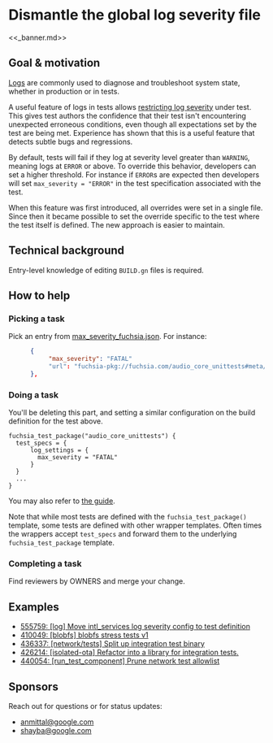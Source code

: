 # Dismantle the global log severity file

<<_banner.md>>

## Goal & motivation

[Logs][logs] are commonly used to diagnose and troubleshoot system state,
whether in production or in tests.

A useful feature of logs in tests allows [restricting log severity][logs-tests]
under test. This gives test authors the confidence that their test isn't
encountering unexpected erroneous conditions, even though all expectations set
by the test are being met. Experience has shown that this is a useful feature
that detects subtle bugs and regressions.

By default, tests will fail if they log at severity level greater than
`WARNING`, meaning logs at `ERROR` or above.
To override this behavior, developers can set a higher threshold. For instance
if `ERROR`s are expected then developers will set `max_severity = "ERROR"` in
the test specification associated with the test.

When this feature was first introduced, all overrides were set in a
single file. Since then it became possible to set the
override specific to the test where the test itself is defined. The new approach
is easier to maintain.

## Technical background

Entry-level knowledge of editing `BUILD.gn` files is required.

## How to help

### Picking a task

Pick an entry from [max_severity_fuchsia.json][max-severity-json].
For instance:

```json
      {
           "max_severity": "FATAL"
           "url": "fuchsia-pkg://fuchsia.com/audio_core_unittests#meta/audio_core_unittests.cm"
      },
```

### Doing a task

You'll be deleting this part, and setting a similar configuration on the build
definition for the test above.

```gn
fuchsia_test_package("audio_core_unittests") {
  test_specs = {
      log_settings = {
        max_severity = "FATAL"
      }
  }
  ...
}
```

You may also refer to [the guide][logs-tests].

Note that while most tests are defined with the `fuchsia_test_package()`
template, some tests are defined with other wrapper templates. Often times the
wrappers accept `test_specs` and forward them to the underlying
`fuchsia_test_package` template.

### Completing a task

Find reviewers by OWNERS and merge your change.

## Examples

* [555759: [log] Move intl_services log severity config to test definition](https://fuchsia-review.googlesource.com/c/fuchsia/+/555759)
* [410049: [blobfs] blobfs stress tests v1](https://fuchsia-review.googlesource.com/c/fuchsia/+/410049)
* [436337: [network/tests] Split up integration test binary](https://fuchsia-review.googlesource.com/c/fuchsia/+/436337)
* [426214: [isolated-ota] Refactor into a library for integration tests.](https://fuchsia-review.googlesource.com/c/fuchsia/+/426214)
* [440054: [run_test_component] Prune network test allowlist](https://fuchsia-review.googlesource.com/c/fuchsia/+/440054)

## Sponsors

Reach out for questions or for status updates:

* <anmittal@google.com>
* <shayba@google.com>

[logs]: /docs/concepts/components/diagnostics/logs/README.md
[logs-tests]: /docs/development/diagnostics/test_and_logs.md
[max-severity-json]: https://fuchsia.googlesource.com/fuchsia/+/589aecf5a99689e33621137355b79dcebf6e0c48/garnet/bin/run_test_component/max_severity_fuchsia.json
